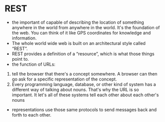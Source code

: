 # REST

* the important of capable of describing the location of something anywhere in the world from anywhere in the world. It's the foundation of the web. You can think of it like GPS coordinates for knowledge and information.
* The whole world wide web is built on an architectural style called “REST”. 
* REST provides a definition of a “resource”, which is what those things point to.
* the function of URLs: 
1. tell the browser that there's a concept somewhere. A browser can then go ask for a specific representation of the concept. 
2. Every programming language, database, or other kind of system has a different way of talking about nouns. That's why the URL is so important. It let's all of these systems tell each other about each other's nouns
*  representations  use those same protocols to send messages back and forth to each other.